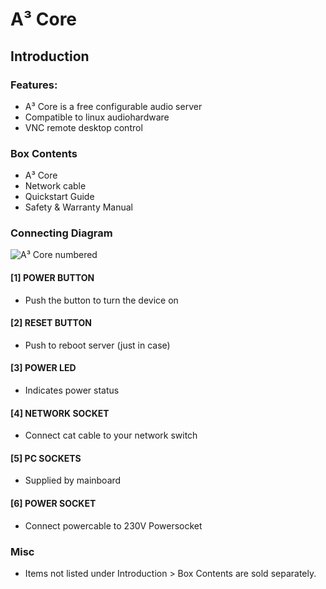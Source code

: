 # A³ Core
## Introduction
### Features:
- A³ Core is a free configurable audio server
- Compatible to linux audiohardware
- VNC remote desktop control

### Box Contents
- A³ Core
- Network cable
- Quickstart Guide
- Safety & Warranty Manual

### Connecting Diagram
![A³ Core numbered](https://doc.a3-audio.com/static/user/a3_systen_symbol_core_numbered.png)

#### [1] POWER BUTTON
- Push the button to turn the device on

#### [2] RESET BUTTON
- Push to reboot server (just in case)

#### [3] POWER LED
- Indicates power status

#### [4] NETWORK SOCKET
- Connect cat cable to your network switch

#### [5] PC SOCKETS
- Supplied by mainboard

#### [6] POWER SOCKET
- Connect powercable to 230V Powersocket

### Misc
- Items not listed under Introduction > Box Contents are sold separately.